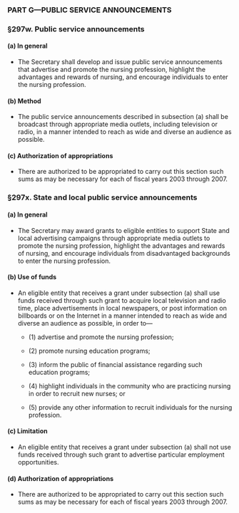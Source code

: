 ### PART G—PUBLIC SERVICE ANNOUNCEMENTS

### §297w. Public service announcements
#### (a) In general
* The Secretary shall develop and issue public service announcements that advertise and promote the nursing profession, highlight the advantages and rewards of nursing, and encourage individuals to enter the nursing profession.

#### (b) Method
* The public service announcements described in subsection (a) shall be broadcast through appropriate media outlets, including television or radio, in a manner intended to reach as wide and diverse an audience as possible.

#### (c) Authorization of appropriations
* There are authorized to be appropriated to carry out this section such sums as may be necessary for each of fiscal years 2003 through 2007.

### §297x. State and local public service announcements
#### (a) In general
* The Secretary may award grants to eligible entities to support State and local advertising campaigns through appropriate media outlets to promote the nursing profession, highlight the advantages and rewards of nursing, and encourage individuals from disadvantaged backgrounds to enter the nursing profession.

#### (b) Use of funds
* An eligible entity that receives a grant under subsection (a) shall use funds received through such grant to acquire local television and radio time, place advertisements in local newspapers, or post information on billboards or on the Internet in a manner intended to reach as wide and diverse an audience as possible, in order to—

  * (1) advertise and promote the nursing profession;

  * (2) promote nursing education programs;

  * (3) inform the public of financial assistance regarding such education programs;

  * (4) highlight individuals in the community who are practicing nursing in order to recruit new nurses; or

  * (5) provide any other information to recruit individuals for the nursing profession.

#### (c) Limitation
* An eligible entity that receives a grant under subsection (a) shall not use funds received through such grant to advertise particular employment opportunities.

#### (d) Authorization of appropriations
* There are authorized to be appropriated to carry out this section such sums as may be necessary for each of fiscal years 2003 through 2007.